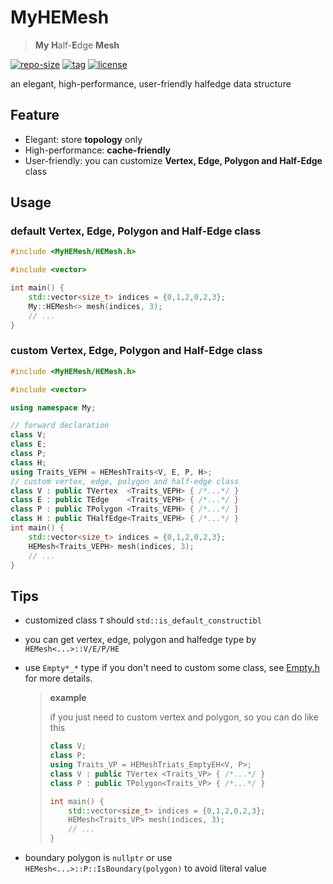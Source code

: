 # MyHEMesh

> **My** **H**alf-**E**dge **Mesh**

[![repo-size](https://img.shields.io/github/languages/code-size/shimakaze09/MyHEMesh?style=flat)](https://github.com/shimakaze09/MyHEMesh/archive/main.zip) [![tag](https://img.shields.io/github/v/tag/shimakaze09/MyHEMesh)](https://github.com/shimakaze09/MyHEMesh/tags) [![license](https://img.shields.io/github/license/shimakaze09/MyHEMesh)](LICENSE)

an elegant, high-performance, user-friendly halfedge data structure

## Feature

- Elegant: store **topology** only
- High-performance: **cache-friendly**
- User-friendly: you can customize **Vertex, Edge, Polygon and Half-Edge** class

## Usage

### default Vertex, Edge, Polygon and Half-Edge class

```c++
#include <MyHEMesh/HEMesh.h>

#include <vector>

int main() {
    std::vector<size_t> indices = {0,1,2,0,2,3};
    My::HEMesh<> mesh(indices, 3);
    // ...
}
```

### custom Vertex, Edge, Polygon and Half-Edge class

```c++
#include <MyHEMesh/HEMesh.h>

#include <vector>

using namespace My;

// forward declaration
class V;
class E;
class P;
class H;
using Traits_VEPH = HEMeshTraits<V, E, P, H>;
// custom vertex, edge, polygon and half-edge class
class V : public TVertex  <Traits_VEPH> { /*...*/ }
class E : public TEdge    <Traits_VEPH> { /*...*/ }
class P : public TPolygon <Traits_VEPH> { /*...*/ }
class H : public THalfEdge<Traits_VEPH> { /*...*/ }
int main() {
    std::vector<size_t> indices = {0,1,2,0,2,3};
    HEMesh<Traits_VEPH> mesh(indices, 3);
    // ...
}
```

## Tips

- customized class `T` should `std::is_default_constructibl`
- you can get vertex, edge, polygon and halfedge type by `HEMesh<...>::V/E/P/HE`
- use `Empty*_*` type if you don't need to custom some class, see [Empty.h](include/MyHEMesh/Empty.h) for more details.

  > **example**
  >
  > if you just need to custom vertex and polygon, so you can do like this
  >
  > ```c++
  > class V;
  > class P;
  > using Traits_VP = HEMeshTriats_EmptyEH<V, P>;
  > class V : public TVertex <Traits_VP> { /*...*/ }
  > class P : public TPolygon<Traits_VP> { /*...*/ }
  > 
  > int main() {
  >     std::vector<size_t> indices = {0,1,2,0,2,3};
  >     HEMesh<Traits_VP> mesh(indices, 3);
  >     // ...
  > }
  > ```
- boundary polygon is `nullptr` or use `HEMesh<...>::P::IsBoundary(polygon)` to avoid literal value
